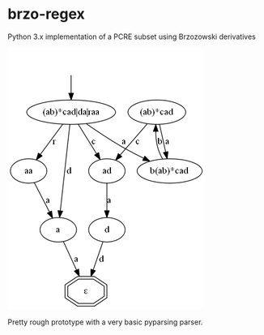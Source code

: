 # brzo-regex

Python 3.x implementation of a PCRE subset using Brzozowski derivatives

![Example](doc/example.png)

Pretty rough prototype with a very basic pyparsing parser.

